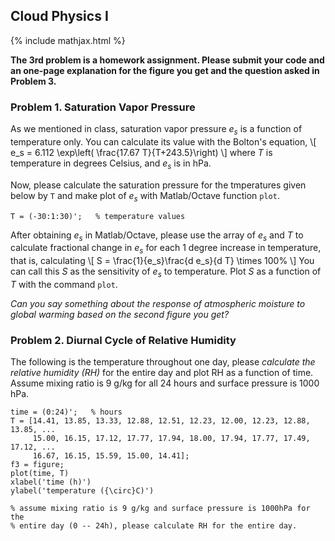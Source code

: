 ## Cloud Physics I
{% include mathjax.html %} 

**The 3rd problem is a homework assignment. Please submit your code and an one-page explanation for the figure you get and the question asked in Problem 3.**

### Problem 1. Saturation Vapor Pressure

As we mentioned in class, saturation vapor pressure _e<sub>s</sub>_ is a function of temperature only. You can calculate its value with the Bolton's equation,
\\[
e_s = 6.112 \exp\left( \frac{17.67 T}{T+243.5}\right)
\\]
where _T_ is temperature in degrees Celsius, and _e<sub>s</sub>_ is in hPa.

Now, please calculate the saturation pressure for the tmperatures given below by `T` and make plot of _e<sub>s</sub>_ with Matlab/Octave function `plot`.
```
T = (-30:1:30)';   % temperature values
```

After obtaining _e<sub>s</sub>_ in Matlab/Octave, please use the array of _e<sub>s</sub>_ and _T_ to calculate fractional change in _e<sub>s</sub>_ for each 1 degree increase in temperature, that is, calculating 
\\[
S = \frac{1}{e_s}\frac{d e_s}{d T} \times 100\%
\\]
You can call this _S_ as the sensitivity of _e<sub>s</sub>_ to temperature. Plot _S_ as a function of _T_ with the command `plot`.

_Can you say something about the response of atmospheric moisture to global warming based on the second figure you get?_


### Problem 2. Diurnal Cycle of Relative Humidity

The following is the temperature throughout one day, please _calculate the relative humidity (RH)_ for the entire day and plot RH as a function of time. Assume mixing ratio is 9 g/kg for all 24 hours and surface pressure is 1000 hPa.

```
time = (0:24)';   % hours
T = [14.41, 13.85, 13.33, 12.88, 12.51, 12.23, 12.00, 12.23, 12.88, 13.85, ...
     15.00, 16.15, 17.12, 17.77, 17.94, 18.00, 17.94, 17.77, 17.49, 17.12, ...
     16.67, 16.15, 15.59, 15.00, 14.41];
f3 = figure;
plot(time, T)
xlabel('time (h)')
ylabel('temperature ({\circ}C)')

% assume mixing ratio is 9 g/kg and surface pressure is 1000hPa for the 
% entire day (0 -- 24h), please calculate RH for the entire day.


```


